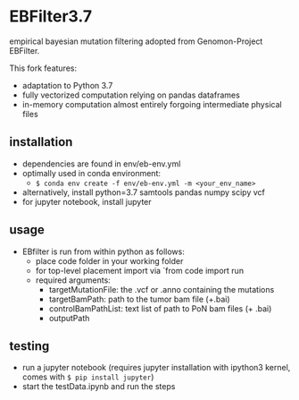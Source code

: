 # EBFilter3.7
empirical bayesian mutation filtering adopted from Genomon-Project EBFilter.

This fork features:
* adaptation to Python 3.7
* fully vectorized computation relying on pandas dataframes
* in-memory computation almost entirely forgoing intermediate physical files

## installation
+ dependencies are found in env/eb-env.yml
+ optimally used in conda environment:
  * `$ conda env create -f env/eb-env.yml -m <your_env_name>`
+ alternatively, install python=3.7 samtools pandas numpy scipy vcf
+ for jupyter notebook, install jupyter 
  
## usage
+ EBfilter is run from within python as follows:
  * place code folder in your working folder
  * for top-level placement import via `from code import run
  * required arguments:
    * targetMutationFile: the .vcf or .anno containing the mutations
    * targetBamPath: path to the tumor bam file (+.bai)
    * controlBamPathList: text list of path to PoN bam files (+ .bai)
    * outputPath
    
## testing
+ run a jupyter notebook (requires jupyter installation with ipython3 kernel, comes with `$ pip install jupyter`)
+ start the testData.ipynb and run the steps
